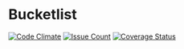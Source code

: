 # Bucketlist

[![Code Climate](https://codeclimate.com/github/andela-aadepoju/Bucketlist/badges/gpa.svg)](https://codeclimate.com/github/andela-aadepoju/Bucketlist) [![Issue Count](https://codeclimate.com/github/andela-aadepoju/Bucketlist/badges/issue_count.svg)](https://codeclimate.com/github/andela-aadepoju/Bucketlist) [![Coverage Status](https://coveralls.io/repos/andela-aadepoju/Bucketlist/badge.svg?branch=master&service=github)](https://coveralls.io/github/andela-aadepoju/Bucketlist?branch=master)
